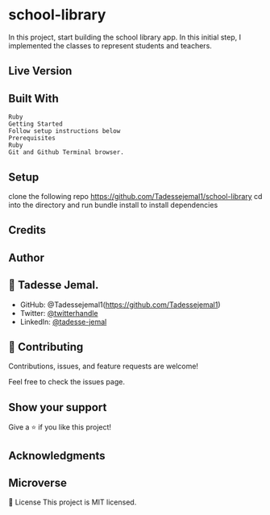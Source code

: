 # school-library
In this project, start building the school library app. In this initial step, I implemented the classes to represent students and teachers.
## Live Version

## Built With
    Ruby
    Getting Started
    Follow setup instructions below
    Prerequisites
    Ruby
    Git and Github Terminal browser.
## Setup

clone the following repo https://github.com/Tadessejemal1/school-library
cd into the directory and run bundle install to install dependencies

## Credits

## Author

## 👤 Tadesse Jemal.

   - GitHub: @Tadessejemal1(https://github.com/Tadessejemal1)
   - Twitter: [@twitterhandle](https://twitter.com/tadesse)
   - LinkedIn: [@tadesse-jemal](https://linkedin.com/in/tadesse-jemal)


## 🤝 Contributing
Contributions, issues, and feature requests are welcome!

Feel free to check the issues page.

## Show your support
Give a ⭐️ if you like this project!
## Acknowledgments

## Microverse

📝 License
This project is MIT licensed.
